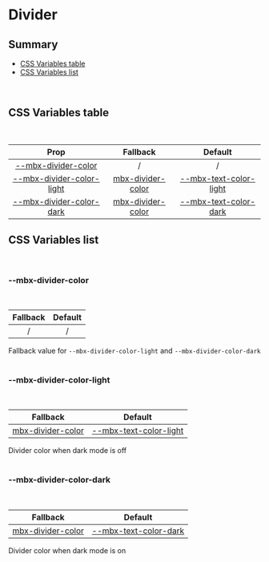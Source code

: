 # Divider

## Summary

- [CSS Variables table](#css-variables-table)
- [CSS Variables list](#css-variables-list)

<br>

## CSS Variables table

<br>

| <div style='text-align:center;margin:auto;'>Prop</div>                                                  | <div style='text-align:center;margin:auto;'>Fallback</div>                                | <div style='text-align:center;margin:auto;'>Default</div>                                                                 |
| ------------------------------------------------------------------------------------------------------- | ----------------------------------------------------------------------------------------- | ------------------------------------------------------------------------------------------------------------------------- |
| <div style='text-align:center;margin:auto;'>[--mbx-divider-color](#mbx-divider-color)</div>             | <div style='text-align:center;margin:auto;'>/</div>                                       | <div style='text-align:center;margin:auto;'>/</div>                                                                       |
| <div style='text-align:center;margin:auto;'>[--mbx-divider-color-light](#mbx-divider-color-light)</div> | <div style='text-align:center;margin:auto;'>[mbx-divider-color](#mbx-divider-color)</div> | <div style='text-align:center;margin:auto;'>[--mbx-text-color-light](../../global/css-vars.md#mbx-text-color-light)</div> |
| <div style='text-align:center;margin:auto;'>[--mbx-divider-color-dark](#mbx-divider-color-dark)</div>   | <div style='text-align:center;margin:auto;'>[mbx-divider-color](#mbx-divider-color)</div> | <div style='text-align:center;margin:auto;'>[--mbx-text-color-dark](../../global/css-vars.md#mbx-text-color-dark)</div>   |

## CSS Variables list

<br>

### --mbx-divider-color

<br>

| <div style='text-align:center;margin:auto;'>Fallback</div> | <div style='text-align:center;margin:auto;'>Default</div> |
| ---------------------------------------------------------- | --------------------------------------------------------- |
| <div style='text-align:center;margin:auto;'>/</div>        | <div style='text-align:center;margin:auto;'>/</div>       |

Fallback value for `--mbx-divider-color-light` and `--mbx-divider-color-dark`<br><br>

### --mbx-divider-color-light

<br>

| <div style='text-align:center;margin:auto;'>Fallback</div>                                | <div style='text-align:center;margin:auto;'>Default</div>                                                                 |
| ----------------------------------------------------------------------------------------- | ------------------------------------------------------------------------------------------------------------------------- |
| <div style='text-align:center;margin:auto;'>[mbx-divider-color](#mbx-divider-color)</div> | <div style='text-align:center;margin:auto;'>[--mbx-text-color-light](../../global/css-vars.md#mbx-text-color-light)</div> |

Divider color when dark mode is off<br><br>

### --mbx-divider-color-dark

<br>

| <div style='text-align:center;margin:auto;'>Fallback</div>                                | <div style='text-align:center;margin:auto;'>Default</div>                                                               |
| ----------------------------------------------------------------------------------------- | ----------------------------------------------------------------------------------------------------------------------- |
| <div style='text-align:center;margin:auto;'>[mbx-divider-color](#mbx-divider-color)</div> | <div style='text-align:center;margin:auto;'>[--mbx-text-color-dark](../../global/css-vars.md#mbx-text-color-dark)</div> |

Divider color when dark mode is on<br><br>

